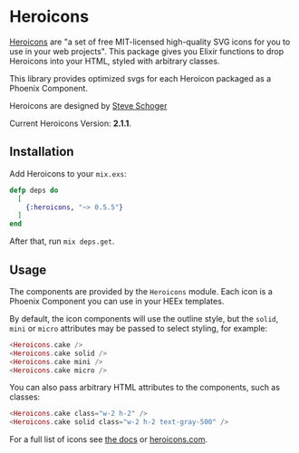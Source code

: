 # Heroicons

[Heroicons](https://heroicons.com) are "a set of free MIT-licensed high-quality SVG icons for you to use in your web projects". This package gives you Elixir functions to drop Heroicons into your HTML, styled with arbitrary classes.

This library provides optimized svgs for each Heroicon packaged as a Phoenix Component.

Heroicons are designed by [Steve Schoger](https://twitter.com/steveschoger)

Current Heroicons Version: **2.1.1**.

## Installation

Add Heroicons to your `mix.exs`:

```elixir
defp deps do
  [
    {:heroicons, "~> 0.5.5"}
  ]
end
```

After that, run `mix deps.get`.

## Usage

The components are provided by the `Heroicons` module. Each icon is a Phoenix Component you can use in your HEEx templates.

By default, the icon components will use the outline style, but the `solid`, 
`mini` or `micro` attributes may be passed to select styling, for example:

```eex
<Heroicons.cake />
<Heroicons.cake solid />
<Heroicons.cake mini />
<Heroicons.cake micro />
```

You can also pass arbitrary HTML attributes to the components, such as classes:

 ```eex
<Heroicons.cake class="w-2 h-2" />
<Heroicons.cake solid class="w-2 h-2 text-gray-500" />
```

For a full list of icons see [the docs](https://hexdocs.pm/heroicons/api-reference.html) or [heroicons.com](https://heroicons.com/).
